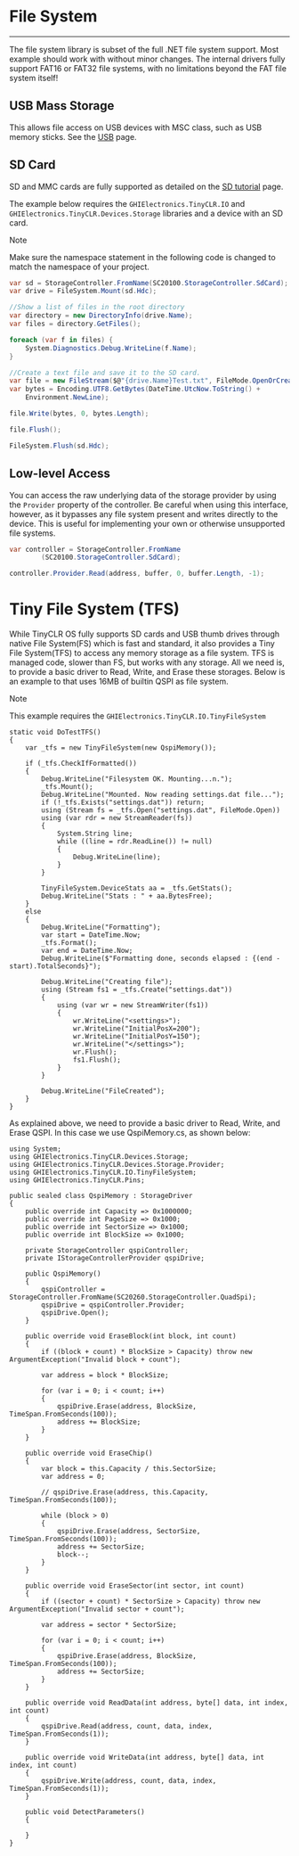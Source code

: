 # File System
---
The file system library is subset of the full .NET file system support. Most example should work with without minor changes. The internal drivers fully support FAT16 or FAT32 file systems, with no limitations beyond the FAT file system itself!

## USB Mass Storage
This allows file access on USB devices with MSC class, such as USB memory sticks. See the [USB](usb.md) page.

## SD Card
SD and MMC cards are fully supported as detailed on the [SD tutorial](sd-cards.md) page.

The example below requires the `GHIElectronics.TinyCLR.IO` and `GHIElectronics.TinyCLR.Devices.Storage` libraries and a device with an SD card.

> [!Note]
> Make sure the namespace statement in the following code is changed to match the namespace of your project.

```cs
var sd = StorageController.FromName(SC20100.StorageController.SdCard);
var drive = FileSystem.Mount(sd.Hdc);

//Show a list of files in the root directory
var directory = new DirectoryInfo(drive.Name);
var files = directory.GetFiles();

foreach (var f in files) {
    System.Diagnostics.Debug.WriteLine(f.Name);
}

//Create a text file and save it to the SD card.
var file = new FileStream($@"{drive.Name}Test.txt", FileMode.OpenOrCreate);
var bytes = Encoding.UTF8.GetBytes(DateTime.UtcNow.ToString() +
    Environment.NewLine);

file.Write(bytes, 0, bytes.Length);

file.Flush();

FileSystem.Flush(sd.Hdc);

```

## Low-level Access
You can access the raw underlying data of the storage provider by using the `Provider` property of the controller. Be careful when using this interface, however, as it bypasses any file system present and writes directly to the device. This is useful for implementing your own or otherwise unsupported file systems.

```cs
var controller = StorageController.FromName
        (SC20100.StorageController.SdCard);

controller.Provider.Read(address, buffer, 0, buffer.Length, -1);
```

# Tiny File System (TFS)

While TinyCLR OS fully supports SD cards and USB thumb drives through native File System(FS) which is fast and standard, it also provides a Tiny File System(TFS) to access any memory storage as a file system. TFS is managed code, slower than FS, but works with any storage. All we need is, to provide a basic driver to Read, Write, and Erase these storages.
Below is an example to that uses 16MB of builtin QSPI as file system.

> [!Note]
> This example requires the `GHIElectronics.TinyCLR.IO.TinyFileSystem`

```
static void DoTestTFS()
{
    var _tfs = new TinyFileSystem(new QspiMemory());           

    if (_tfs.CheckIfFormatted())
    {
        Debug.WriteLine("Filesystem OK. Mounting...n.");
        _tfs.Mount();
        Debug.WriteLine("Mounted. Now reading settings.dat file...");
        if (!_tfs.Exists("settings.dat")) return;
        using (Stream fs = _tfs.Open("settings.dat", FileMode.Open))
        using (var rdr = new StreamReader(fs))
        {
            System.String line;
            while ((line = rdr.ReadLine()) != null)
            {
                Debug.WriteLine(line);
            }
        }     

        TinyFileSystem.DeviceStats aa = _tfs.GetStats();
        Debug.WriteLine("Stats : " + aa.BytesFree);
    }
    else
    {
        Debug.WriteLine("Formatting");
        var start = DateTime.Now;
        _tfs.Format();
        var end = DateTime.Now;
        Debug.WriteLine($"Formatting done, seconds elapsed : {(end - start).TotalSeconds}");

        Debug.WriteLine("Creating file");
        using (Stream fs1 = _tfs.Create("settings.dat"))
        {
            using (var wr = new StreamWriter(fs1))
            {
                wr.WriteLine("<settings>");
                wr.WriteLine("InitialPosX=200");
                wr.WriteLine("InitialPosY=150");
                wr.WriteLine("</settings>");
                wr.Flush();
                fs1.Flush();
            }
        }
        
        Debug.WriteLine("FileCreated");
    }
}
```

As explained above, we need to provide a basic driver to Read, Write, and Erase QSPI. In this case we use QspiMemory.cs, as shown below:

```
using System;
using GHIElectronics.TinyCLR.Devices.Storage;
using GHIElectronics.TinyCLR.Devices.Storage.Provider;
using GHIElectronics.TinyCLR.IO.TinyFileSystem;
using GHIElectronics.TinyCLR.Pins;

public sealed class QspiMemory : StorageDriver
{
    public override int Capacity => 0x1000000;
    public override int PageSize => 0x1000;
    public override int SectorSize => 0x1000;
    public override int BlockSize => 0x1000;

    private StorageController qspiController;
    private IStorageControllerProvider qspiDrive;

    public QspiMemory()
    {
        qspiController = StorageController.FromName(SC20260.StorageController.QuadSpi);
        qspiDrive = qspiController.Provider;
        qspiDrive.Open();
    }

    public override void EraseBlock(int block, int count)
    {
        if ((block + count) * BlockSize > Capacity) throw new ArgumentException("Invalid block + count");

        var address = block * BlockSize;

        for (var i = 0; i < count; i++)
        {
            qspiDrive.Erase(address, BlockSize, TimeSpan.FromSeconds(100));
            address += BlockSize;
        }
    }
    
    public override void EraseChip()
    {
        var block = this.Capacity / this.SectorSize;
        var address = 0;
                
        // qspiDrive.Erase(address, this.Capacity, TimeSpan.FromSeconds(100));
        
        while (block > 0)
        {
            qspiDrive.Erase(address, SectorSize, TimeSpan.FromSeconds(100));
            address += SectorSize;
            block--;
        }
    }
    
    public override void EraseSector(int sector, int count)
    {
        if ((sector + count) * SectorSize > Capacity) throw new ArgumentException("Invalid sector + count");

        var address = sector * SectorSize;

        for (var i = 0; i < count; i++)
        {
            qspiDrive.Erase(address, BlockSize, TimeSpan.FromSeconds(100));
            address += SectorSize;
        }
    }
   
    public override void ReadData(int address, byte[] data, int index, int count)
    {
        qspiDrive.Read(address, count, data, index, TimeSpan.FromSeconds(1));
    }
    
    public override void WriteData(int address, byte[] data, int index, int count)
    {
        qspiDrive.Write(address, count, data, index, TimeSpan.FromSeconds(1));
    }

    public void DetectParameters()
    {

    }
}
```

 
